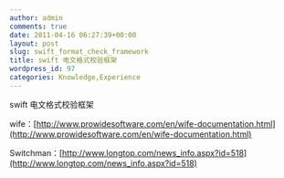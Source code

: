 ```yaml
---
author: admin
comments: true
date: 2011-04-16 06:27:39+00:00
layout: post
slug: swift_format_check_framework
title: swift 电文格式校验框架
wordpress_id: 97
categories: Knowledge,Experience
---
```


swift 电文格式校验框架

wife：[http://www.prowidesoftware.com/en/wife-documentation.html](http://www.prowidesoftware.com/en/wife-documentation.html)

Switchman：[http://www.longtop.com/news_info.aspx?id=518](http://www.longtop.com/news_info.aspx?id=518)
